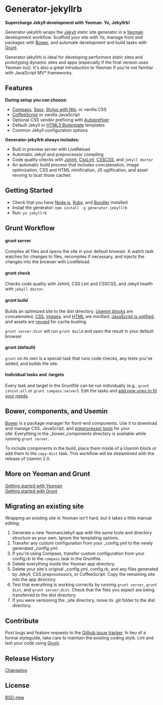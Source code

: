 # Generator-jekyllrb 

**Supercharge Jekyll development with Yeoman. Yo, Jekyllrb!**

Generator-jekyllrb wraps the [Jekyll](http://jekyllrb.com/) static site generator in a [Yeoman](http://yeoman.io/) development workflow. Scaffold your site with Yo, manage front end packages with [Bower](http://bower.io/), and automate development and build tasks with [Grunt](http://gruntjs.com/). 

Generator-jekyllrb is ideal for developing performant static sites and prototyping dynamic sites and apps (especially if the final version uses Yeoman too). It's also a great introduction to Yeoman if you're not familiar with JavaScript MV* frameworks.

## Features

**During setup you can choose:**

- [Compass](http://compass-style.org/), [Sass](http://sass-lang.com/), [Stylus with Nib](http://learnboost.github.io/stylus/), or vanilla CSS
- [CoffeeScript](http://coffeescript.org/) or vanilla JavaScript
- Optional CSS vendor prefixing with [Autoprefixer](https://github.com/ai/autoprefixer)
- Default Jekyll or [HTML5 Boilerplate](http://html5boilerplate.com/) templates
- Common Jekyll configuration options

**Generator-jekyllrb always includes:**

- Built in preview server with LiveReload
- Automatic Jekyll and preprocessor compiling
- Code quality checks with [Jshint](http://www.jshint.com/), [CssLint](http://csslint.net/), [CSSCSS](http://zmoazeni.github.io/csscss/), and `jekyll doctor`
- An automatic build process that includes concatenation, image optimization, CSS and HTML minification, JS uglification, and asset revving to bust those caches

## Getting Started

- Check that you have [Node.js](http://nodejs.org/), [Ruby](http://www.ruby-lang.org/), and [Bundler](http://gembundler.com/) installed
- Install the generator: `npm install -g generator-jekyllrb`
- Run: `yo jekyllrb`

## Grunt Workflow

#### grunt server

Compiles all files and opens the site in your default browser. A watch task watches for changes to files, recompiles if necessary, and injects the changes into the browser with LiveReload.

#### grunt check

Checks code quality with Jshint, CSS Lint and CSSCSS, and Jekyll health with `jekyll doctor`.

#### grunt build

Builds an optimized site to the dist directory. [Usemin blocks](https://github.com/yeoman/grunt-usemin#the-useminprepare-task) are concatenated, [CSS](https://github.com/gruntjs/grunt-contrib-cssmin), [images](https://github.com/gruntjs/grunt-contrib-imagemin), and [HTML](https://github.com/gruntjs/grunt-contrib-htmlmin) are minified, [JavaScript is uglified](https://github.com/gruntjs/grunt-contrib-uglify), and assets are [revved](https://github.com/cbas/grunt-rev) for cache busting.

`grunt server:dist` will run `grunt build` and open the result in your default browser

#### grunt (default)

`grunt` on its own is a special task that runs code checks, any tests you've added, and builds the site.

#### Individual tasks and :targets

Every task and target in the Gruntfile can be run individually (e.g., `grunt jshint:all` or `grunt compass:server`). Edit the tasks and [add new ones to fit your needs](http://gruntjs.com/configuring-tasks).

## Bower, components, and Usemin

[Bower](http://bower.io/) is a package manager for front-end components. Use it to download and manage CSS, JavaScript, and [preprocessor tools](https://github.com/Team-Sass) for your site. Everything in the _bower_components directory is available while running `grunt server`.

To include components in the build, place them inside of a Usemin block or add them to the `copy:dist` task. This workflow will be streamlined with the release of Usemin 2.0.

## More on Yeoman and Grunt

[Getting started with Yeoman](http://yeoman.io/gettingstarted.html)  
[Getting started with Grunt](http://gruntjs.com/getting-started)

## Migrating an existing site

Wrapping an existing site in Yeoman isn't hard, but it takes a little manual editing.

1. Generate a new Yeoman/Jekyll app with the same tools and directory structure as your own. Ignore the templating options.
2. Transfer any custom configuration from your _config.yml to the newly generated _config.yml.
3. If you're using Compass, transfer custom configuration from your config.rb to the `compass` task in the Gruntfile.
5. Delete everything inside the Yeoman app directory.
4. Delete your site's original _config.yml, config.rb, and any files generated by Jekyll, CSS preprocessors, or CoffeeScript. Copy the remaining site into the app directory
6. Test that everything is working correctly by running `grunt server`, `grunt dist`, and `grunt server:dist`. Check that the files you expect are being transferred to the dist directory.
7. If you were versioning the _site directory, move its .git folder to the dist directory.

## Contribute

Post bugs and feature requests to the [Github issue tracker](https://github.com/robwierzbowski/generator-jekyllrb/issues). In lieu of a formal styleguide, take care to maintain the existing coding style. Lint and test your code using [Grunt](https://github.com/gruntjs/grunt).

## Release History

[Changelog](//github.com/robwierzbowski/generator-jekyllrb/blob/master/CHANGELOG)

## License
[BSD-new](http://en.wikipedia.org/wiki/BSD_License)
